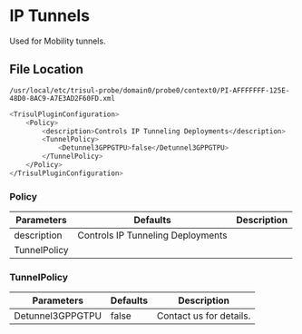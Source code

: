# IP Tunnels

Used for Mobility tunnels.

## File Location

`/usr/local/etc/trisul-probe/domain0/probe0/context0/PI-AFFFFFFF-125E-48D0-8AC9-A7E3AD2F60FD.xml
`

``` bash
<TrisulPluginConfiguration>
    <Policy>
        <description>Controls IP Tunneling Deployments</description>
        <TunnelPolicy>
            <Detunnel3GPPGTPU>false</Detunnel3GPPGTPU>
        </TunnelPolicy>
    </Policy>
</TrisulPluginConfiguration>
```

### Policy
| Parameters       | Defaults                          | Description             |
| ---------------- | --------------------------------- | ----------------------- |
| description      | Controls IP Tunneling Deployments |                         |
| TunnelPolicy     |                                   |                         |


### TunnelPolicy
| Parameters       | Defaults                          | Description             |
| ---------------- | --------------------------------- | ----------------------- |
| Detunnel3GPPGTPU | false                             | Contact us for details. |